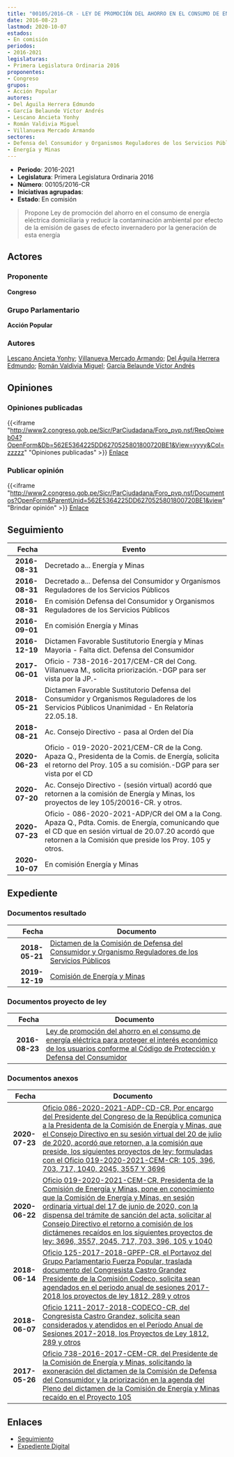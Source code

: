 ```yaml
---
title: "00105/2016-CR - LEY DE PROMOCIÓN DEL AHORRO EN EL CONSUMO DE ENERGÍA ELÉCTRICA PARA PROTEGER EL INTERÉS ECONÓMICO DE LOS USUARIOS CONFORME AL CÓDIGO DE PROTECCIÓN Y DEFENSA DEL CONSUMIDOR"
date: 2016-08-23
lastmod: 2020-10-07
estados:
- En comisión
periodos:
- 2016-2021
legislaturas:
- Primera Legislatura Ordinaria 2016
proponentes:
- Congreso
grupos:
- Acción Popular
autores:
- Del Águila Herrera Edmundo
- García Belaunde Víctor Andrés
- Lescano Ancieta Yonhy
- Román Valdivia Miguel
- Villanueva Mercado Armando
sectores:
- Defensa del Consumidor y Organismos Reguladores de los Servicios Públicos
- Energía y Minas
---
```

- **Periodo**: 2016-2021
- **Legislatura**: Primera Legislatura Ordinaria 2016
- **Número**: 00105/2016-CR
- **Iniciativas agrupadas**: 
- **Estado**: En comisión

> Propone Ley de promoción del ahorro en el consumo de energía eléctrica domiciliaria y reducir la contaminación ambiental por efecto de la emisión de gases de efecto invernadero por la generación de esta energía


## Actores

### Proponente

**Congreso**

### Grupo Parlamentario

**Acción Popular**

### Autores

[Lescano Ancieta Yonhy](mailto:mailto:ylescano@congreso.gob.pe); [Villanueva Mercado Armando](mailto:mailto:avillanuevam@congreso.gob.pe); [Del Águila Herrera Edmundo](mailto:mailto:edelaguila@congreso.gob.pe); [Román Valdivia Miguel](mailto:mailto:mroman@congreso.gob.pe); [García Belaunde Víctor Andrés](mailto:mailto:vgarciabelaunde@congreso.gob.pe)

## Opiniones

### Opiniones publicadas

{{<iframe "http://www2.congreso.gob.pe/Sicr/ParCiudadana/Foro_pvp.nsf/RepOpiweb04?OpenForm&Db=562E5364225DD6270525801800720BE1&View=yyyy&Col=zzzzz" "Opiniones publicadas" >}}
[Enlace](http://www2.congreso.gob.pe/Sicr/ParCiudadana/Foro_pvp.nsf/RepOpiweb04?OpenForm&Db=562E5364225DD6270525801800720BE1&View=yyyy&Col=zzzzz)

### Publicar opinión

{{<iframe "http://www2.congreso.gob.pe/Sicr/ParCiudadana/Foro_pvp.nsf/Documentos?OpenForm&ParentUnid=562E5364225DD6270525801800720BE1&view" "Brindar opinión" >}}
[Enlace](http://www2.congreso.gob.pe/Sicr/ParCiudadana/Foro_pvp.nsf/Documentos?OpenForm&ParentUnid=562E5364225DD6270525801800720BE1&view)


## Seguimiento

| Fecha | Evento |
|------:|--------|
| **2016-08-31** | Decretado a... Energía y Minas |
| **2016-08-31** | Decretado a... Defensa del Consumidor y Organismos Reguladores de los Servicios Públicos |
| **2016-08-31** | En comisión Defensa del Consumidor y Organismos Reguladores de los Servicios Públicos |
| **2016-09-01** | En comisión Energía y Minas |
| **2016-12-19** | Dictamen Favorable Sustitutorio Energía y Minas Mayoria - Falta dict. Defensa del Consumidor |
| **2017-06-01** | Oficio - 738-2016-2017/CEM-CR del Cong. Villanueva M., solicita priorización.-DGP para ser vista por la JP.- |
| **2018-05-21** | Dictamen Favorable Sustitutorio Defensa del Consumidor y Organismos Reguladores de los Servicios Públicos Unanimidad - En Relatoría 22.05.18. |
| **2018-08-21** | Ac. Consejo Directivo - pasa al Orden del Día |
| **2020-06-23** | Oficio - 019-2020-2021/CEM-CR de la Cong. Apaza Q., Presidenta de la Comis. de Energía, solicita el retorno del Proy. 105 a su comisión.-DGP para ser vista por el CD |
| **2020-07-20** | Ac. Consejo Directivo - (sesión virtual) acordó que retornen a la comisión de Energía y Minas, los proyectos de ley 105/20016-CR. y otros. |
| **2020-07-23** | Oficio - 086-2020-2021-ADP/CR del OM a la Cong. Apaza Q., Pdta. Comis. de Energía, comunicando que el CD que en sesión virtual de 20.07.20 acordó que retornen a la Comisión que preside los Proy. 105 y otros. |
| **2020-10-07** | En comisión Energía y Minas |

## Expediente

### Documentos resultado

| Fecha | Documento |
|------:|-----------|
| **2018-05-21** | [Dictamen de la Comisión de Defensa del Consumidor y Organismo Reguladores de los Servicios Públicos](http://www.leyes.congreso.gob.pe/Documentos/2016_2021/Dictamenes/Proyectos_de_Ley/00105DC06MAY20180521.pdf) |
| **2019-12-19** | [Comisión de Energía y Minas](http://www.leyes.congreso.gob.pe/Documentos/2016_2021/Dictamenes/Proyectos_de_Ley/00105DC11MAY20161219.pdf) |

### Documentos proyecto de ley

| Fecha | Documento |
|------:|-----------|
| **2016-08-23** | [Ley de promoción del ahorro en el consumo de energía eléctrica para proteger el interés económico de los usuarios conforme al Código de Protección y Defensa del Consumidor](http://www.leyes.congreso.gob.pe/Documentos/2016_2021/Proyectos_de_Ley_y_de_Resoluciones_Legislativas/PL0009120160822.pdf) |

### Documentos anexos

| Fecha | Documento |
|------:|-----------|
| **2020-07-23** | [Oficio 086-2020-2021-ADP-CD-CR, Por encargo del Presidente del Congreso de la República comunica a la Presidenta de la Comisión de Energía y Minas, que el Consejo Directivo en su sesión virtual del 20 de julio de 2020, acordó que retornen, a la comisión que preside, los siguientes proyectos de ley; formuladas con el Oficio 019-2020-2021-CEM-CR: 105, 396, 703, 717, 1040, 2045, 3557 Y 3696](http://www.leyes.congreso.gob.pe/Documentos/2016_2021/Oficios/Oficialia_Mayor/OFICIO-086-2020-2021-ADP-CD-CR.pdf) |
| **2020-06-22** | [Oficio 019-2020-2021-CEM-CR, Presidenta de la Comisión de Energía y Minas, pone en conocimiento que la Comisión de Energía y Minas, en sesión ordinaria virtual del 17 de junio de 2020, con la dispensa del trámite de sanción del acta, solicitar al Consejo Directivo el retorno a comisión de los dictámenes recaídos en los siguientes proyectos de ley: 3696, 3557, 2045, 717, 703, 396, 105 y 1040](http://www.leyes.congreso.gob.pe/Documentos/2016_2021/Oficios/Comisiones_Ordinarias/OFICIO-019-2020-2021-CEM-CR.pdf) |
| **2018-06-14** | [Oficio 125-2017-2018-GPFP-CR, el Portavoz del Grupo Parlamentario Fuerza Popular, traslada documento del Congresista Castro Grandez Presidente de la Comisión Codeco, solicita sean agendados en el periodo anual de sesiones 2017-2018 los proyectos de ley 1812, 289 y otros](http://www.leyes.congreso.gob.pe/Documentos/2016_2021/Oficios/Grupos_Parlamentarios/OFICIO-125-2017-2018-GPFP-CR.PDF) |
| **2018-06-07** | [Oficio 1211-2017-2018-CODECO-CR, del Congresista Castro Grandez, solicita sean considerados y atendidos en el Período Anual de Sesiones 2017-2018, los Proyectos de Ley 1812, 289 y otros](http://www.leyes.congreso.gob.pe/Documentos/2016_2021/Oficios/Comisiones_Ordinarias/OFICIO-1211-2017-2018-CODECO-CR.pdf) |
| **2017-05-26** | [Oficio 738-2016-2017-CEM-CR, del Presidente de la Comisión de Energía y Minas, solicitando la exoneración del dictamen de la Comisión de Defensa del Consumidor y la priorización en la agenda del Pleno del dictamen de la Comisión de Energía y Minas recaído en el Proyecto 105](http://www.leyes.congreso.gob.pe/Documentos/2016_2021/Oficios/Comisiones_Ordinarias/OFICIO-738-2016-2017-CEM-CR.pdf) |

## Enlaces

- [Seguimiento](http://www2.congreso.gob.pe/Sicr/TraDocEstProc/CLProLey2016.nsf/f7fff46988ca05b1052578e100829cc7/ff9e0f7d8cd567970525801800783a6c?OpenDocument)
- [Expediente Digital](http://www2.congreso.gob.pe/Sicr/TraDocEstProc/Expvirt_2011.nsf/visbusqptramdoc1621/00105?opendocument)

